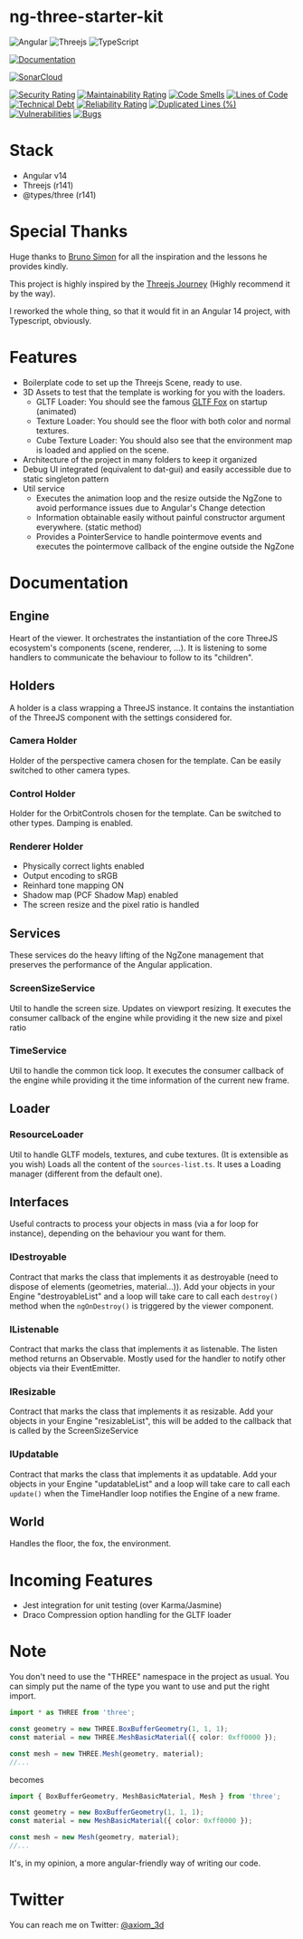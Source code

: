 # ng-three-starter-kit

![Angular](https://img.shields.io/badge/angular-%23DD0031.svg?style=for-the-badge&logo=angular&logoColor=white)
![Threejs](https://img.shields.io/badge/threejs-black?style=for-the-badge&logo=three.js&logoColor=white)
![TypeScript](https://img.shields.io/badge/typescript-%23007ACC.svg?style=for-the-badge&logo=typescript&logoColor=white)

[![Documentation](https://exomus.github.io/docs/ng-three-starter-kit/v0.3.0/images/coverage-badge-documentation.svg)](https://exomus.github.io/docs/ng-three-starter-kit/v0.3.0/)

[![SonarCloud](https://sonarcloud.io/images/project_badges/sonarcloud-black.svg)](https://sonarcloud.io/summary/new_code?id=Exomus_ng-three-starter-kit)

[![Security Rating](https://sonarcloud.io/api/project_badges/measure?project=Exomus_ng-three-starter-kit&metric=security_rating)](https://sonarcloud.io/summary/new_code?id=Exomus_ng-three-starter-kit)
[![Maintainability Rating](https://sonarcloud.io/api/project_badges/measure?project=Exomus_ng-three-starter-kit&metric=sqale_rating)](https://sonarcloud.io/summary/new_code?id=Exomus_ng-three-starter-kit)
[![Code Smells](https://sonarcloud.io/api/project_badges/measure?project=Exomus_ng-three-starter-kit&metric=code_smells)](https://sonarcloud.io/summary/new_code?id=Exomus_ng-three-starter-kit)
[![Lines of Code](https://sonarcloud.io/api/project_badges/measure?project=Exomus_ng-three-starter-kit&metric=ncloc)](https://sonarcloud.io/summary/new_code?id=Exomus_ng-three-starter-kit)
[![Technical Debt](https://sonarcloud.io/api/project_badges/measure?project=Exomus_ng-three-starter-kit&metric=sqale_index)](https://sonarcloud.io/summary/new_code?id=Exomus_ng-three-starter-kit)
[![Reliability Rating](https://sonarcloud.io/api/project_badges/measure?project=Exomus_ng-three-starter-kit&metric=reliability_rating)](https://sonarcloud.io/summary/new_code?id=Exomus_ng-three-starter-kit)
[![Duplicated Lines (%)](https://sonarcloud.io/api/project_badges/measure?project=Exomus_ng-three-starter-kit&metric=duplicated_lines_density)](https://sonarcloud.io/summary/new_code?id=Exomus_ng-three-starter-kit)
[![Vulnerabilities](https://sonarcloud.io/api/project_badges/measure?project=Exomus_ng-three-starter-kit&metric=vulnerabilities)](https://sonarcloud.io/summary/new_code?id=Exomus_ng-three-starter-kit)
[![Bugs](https://sonarcloud.io/api/project_badges/measure?project=Exomus_ng-three-starter-kit&metric=bugs)](https://sonarcloud.io/summary/new_code?id=Exomus_ng-three-starter-kit)

# Stack

- Angular v14
- Threejs (r141)
- @types/three (r141)

# Special Thanks

Huge thanks to [Bruno Simon](https://twitter.com/bruno_simon) for all the inspiration and the lessons
he provides kindly.

This project is highly inspired by the [Threejs Journey](https://threejs-journey.com/) (Highly recommend it by the way).

I reworked the whole thing, so that it would fit in an Angular 14 project, with Typescript, obviously.

# Features

- Boilerplate code to set up the Threejs Scene, ready to use.
- 3D Assets to test that the template is working for you with the loaders.
    - GLTF Loader: You should see the
      famous [GLTF Fox](https://github.com/KhronosGroup/glTF-Sample-Models/tree/master/2.0/Fox) on startup (animated)
    - Texture Loader: You should see the floor with both color and normal textures.
    - Cube Texture Loader: You should also see that the environment map is loaded and applied on the scene.
- Architecture of the project in many folders to keep it organized
- Debug UI integrated (equivalent to dat-gui) and easily accessible due to static singleton pattern
- Util service
    - Executes the animation loop and the resize outside the NgZone to avoid performance issues due to Angular's Change
      detection
    - Information obtainable easily without painful constructor argument everywhere. (static method)
    - Provides a PointerService to handle pointermove events and executes the pointermove callback of the engine outside
      the NgZone

# Documentation

## Engine

Heart of the viewer.
It orchestrates the instantiation of the core ThreeJS ecosystem's components (scene, renderer, ...).
It is listening to some handlers to communicate the behaviour to follow to its "children".

## Holders

A holder is a class wrapping a ThreeJS instance. It contains the instantiation of the ThreeJS component with the
settings considered for.

### Camera Holder

Holder of the perspective camera chosen for the template. Can be easily switched to other camera types.

### Control Holder

Holder for the OrbitControls chosen for the template. Can be switched to other types. Damping is enabled.

### Renderer Holder

- Physically correct lights enabled
- Output encoding to sRGB
- Reinhard tone mapping ON
- Shadow map (PCF Shadow Map) enabled
- The screen resize and the pixel ratio is handled

## Services

These services do the heavy lifting of the NgZone management that preserves the performance of the Angular application.

### ScreenSizeService

Util to handle the screen size.
Updates on viewport resizing.
It executes the consumer callback of the engine while providing it the new size and pixel ratio

### TimeService

Util to handle the common tick loop.
It executes the consumer callback of the engine while providing it the time information of the current new frame.

## Loader

### ResourceLoader

Util to handle GLTF models, textures, and cube textures.
(It is extensible as you wish)
Loads all the content of the `sources-list.ts`.
It uses a Loading manager (different from the default one).

## Interfaces

Useful contracts to process your objects in mass (via a for loop for instance),
depending on the behaviour you want for them.

### IDestroyable

Contract that marks the class that implements it as destroyable (need to dispose of elements (geometries,
material...)). Add your objects in your Engine "destroyableList" and a loop will take care to call each `destroy()`
method when the `ngOnDestroy()` is triggered by the viewer component.

### IListenable

Contract that marks the class that implements it as listenable.
The listen method returns an Observable.
Mostly used for the handler to notify other objects via their EventEmitter.

### IResizable

Contract that marks the class that implements it as resizable.
Add your objects in your Engine "resizableList", this will be added to the callback that is called by the
ScreenSizeService

### IUpdatable

Contract that marks the class that implements it as updatable.
Add your objects in your Engine "updatableList" and a loop will take care to call each `update()`
when the TimeHandler loop notifies the Engine of a new frame.

## World

Handles the floor, the fox, the environment.

# Incoming Features

- Jest integration for unit testing (over Karma/Jasmine)
- Draco Compression option handling for the GLTF loader

# Note

You don't need to use the "THREE" namespace in the project as usual.
You can simply put the name of the type you want to use and put the right import.

```typescript
import * as THREE from 'three';

const geometry = new THREE.BoxBufferGeometry(1, 1, 1);
const material = new THREE.MeshBasicMaterial({ color: 0xff0000 });

const mesh = new THREE.Mesh(geometry, material);
//...
```

becomes

```typescript
import { BoxBufferGeometry, MeshBasicMaterial, Mesh } from 'three';

const geometry = new BoxBufferGeometry(1, 1, 1);
const material = new MeshBasicMaterial({ color: 0xff0000 });

const mesh = new Mesh(geometry, material);
//...
```

It's, in my opinion, a more angular-friendly way of writing our code.

# Twitter

You can reach me on Twitter: [@axiom_3d](https://twitter.com/axiom_3d)
